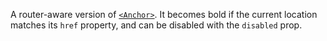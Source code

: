 A router-aware version of [`<Anchor>`](#anchor). It becomes bold if the current location matches its `href` property,
and can be disabled with the `disabled` prop.

